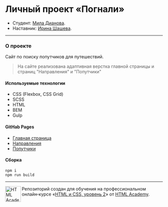 # Личный проект «Погнали» 

* Студент: [Мила Дианова](https://up.htmlacademy.ru/adaptive/20/user/322403).
* Наставник: [Ирина Шашева](https://htmlacademy.ru/profile/id130615).

---

### О проекте

Cайт по поиску попутчиков для путешествий.

> На сайте реализована адаптивная верстка главной страницы и страниц "Направления" и "Попутчики"

#### Используемые технологии

- CSS (Flexbox, CSS Grid)
- SCSS
- HTML
- BEM
- Gulp

#### GitHab Pages
- [Главная страница](https://dianova-mila.github.io/322403-pognali-20/)
- [Направления](https://dianova-mila.github.io/322403-pognali-20/form.html)
- [Попутчики](https://dianova-mila.github.io/322403-pognali-20/catalog.html)

#### Сборка

```
npm i
npm run build
```

---

<a href="https://htmlacademy.ru/intensive/adaptive"><img align="left" width="50" height="50" alt="HTML Academy" src="https://up.htmlacademy.ru/static/img/intensive/adaptive/logo-for-github-2.png"></a>

Репозиторий создан для обучения на профессиональном онлайн‑курсе «[HTML и CSS, уровень 2](https://htmlacademy.ru/intensive/adaptive)» от [HTML Academy](https://htmlacademy.ru).

[travis-image]: https://travis-ci.com/htmlacademy-adaptive/322403-pognali-20.svg?branch=master
[travis-url]: https://travis-ci.com/htmlacademy-adaptive/322403-pognali-20
[dependency-image]: https://david-dm.org/htmlacademy-adaptive/322403-pognali-20/dev-status.svg?style=flat-square
[dependency-url]: https://david-dm.org/htmlacademy-adaptive/322403-pognali-20?type=dev
